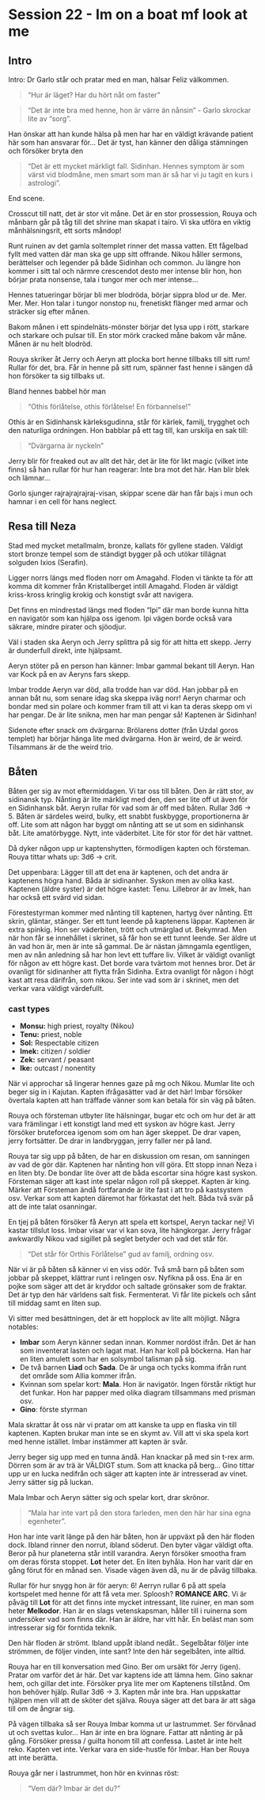 # Session 22 - Im on a boat mf look at me

## Intro

Intro: Dr Garlo står och pratar med en man, hälsar Feliz välkommen.

> “Hur är läget? Har du hört nåt om faster”

> “Det är inte bra med henne, hon är värre än nånsin” - Garlo skrockar lite av “sorg”.

Han önskar att han kunde hälsa på men har har en väldigt krävande patient här som han ansvarar för… Det är tyst, han känner den dåliga stämningen och försöker bryta den

> “Det är ett mycket märkligt fall. Sidinhan. Hennes symptom är som värst vid blodmåne, men smart som man är så har vi ju tagit en kurs i astrologi”.

End scene.

Crosscut till natt, det är stor vit måne. Det är en stor prossession, Rouya och månbarn går på tåg till det shrine man skapat i tairo. Vi ska utföra en viktig månhälsningsrit, ett sorts måndop!

Runt ruinen av det gamla soltemplet rinner det massa vatten. Ett fågelbad fyllt med vatten där man ska ge upp sitt offrande. Nikou håller sermons, berättelser och legender på både Sidinhan och common. Ju längre hon kommer i sitt tal och närmre crescendot desto mer intense blir hon, hon börjar prata nonsense, tala i tungor mer och mer intense…

Hennes tatueringar börjar bli mer blodröda, börjar sippra blod ur de. Mer. Mer. Mer. Hon talar i tungor nonstop nu, frenetiskt flänger med armar och sträcker sig efter månen.

Bakom månen i ett spindelnäts-mönster börjar det lysa upp i rött, starkare och starkare och pulsar till. En stor mörk cracked måne bakom vår måne. Månen är nu helt blodröd.

Rouya skriker åt Jerry och Aeryn att plocka bort henne tillbaks till sitt rum! Rullar för det, bra. Får in henne på sitt rum, spänner fast henne i sängen då hon försöker ta sig tillbaks ut.

Bland hennes babbel hör man

> “Othis förlåtelse, othis förlåtelse! En förbannelse!”

Othis är en Sidinhansk kärleksgudinna, står för kärlek, familj, trygghet och den naturliga ordningen. Hon babblar på ett tag till, kan urskilja en sak till:

> “Dvärgarna är nyckeln”

Jerry blir för freaked out av allt det här, det är lite för likt magic (vilket inte finns) så han rullar för hur han reagerar: Inte bra mot det här. Han blir blek och lämnar…

Gorlo sjunger rajrajrajrajraj-visan, skippar scene där han får bajs i mun och hamnar i en cell för hans neglect.

## Resa till Neza

Stad med mycket metallmalm, bronze, kallats för gyllene staden. Väldigt stort bronze tempel som de ständigt bygger på och utökar tillägnat solguden Ixios (Serafin).

Ligger norrs längs med floden norr om Amagahd. Floden vi tänkte ta för att komma dit kommer från Kristallberget intill Amagahd. Floden är väldigt kriss-kross kringlig krokig och konstigt svår att navigera.

Det finns en mindrestad längs med floden “Ipi” där man borde kunna hitta en navigatör som kan hjälpa oss igenom. Ipi vägen borde också vara säkrare, mindre pirater och sjöodjur.

Väl i staden ska Aeryn och Jerry splittra på sig för att hitta ett skepp. Jerry är dunderfull direkt, inte hjälpsamt.

Aeryn stöter på en person han känner: Imbar gammal bekant till Aeryn. Han var Kock på en av Aeryns fars skepp.

Imbar trodde Aeryn var död, alla trodde han var död. Han jobbar på en annan båt nu, som senare idag ska skeppa iväg norr! Aeryn charmar och bondar med sin polare och kommer fram till att vi kan ta deras skepp om vi har pengar. De är lite snikna, men har man pengar så! Kaptenen är Sidinhan!

Sidenote efter snack om dvärgarna: Brölarens dotter (från Uzdal goros templet) har börjar hänga lite med dvärgarna. Hon är weird, de är weird. Tilsammans är de the weird trio.

## Båten

Båten ger sig av mot eftermiddagen. Vi tar oss till båten. Den är rätt stor, av sidinansk typ. Nånting är lite märkligt med den, den ser lite off ut även för en Sidinhansk båt. Aeryn rullar för vad som är off med båten. Rullar 3d6 -> 5. Båten är särdeles weird, bulky, ett snabbt fuskbygge, proportionerna är off. Lite som att någon har byggt om nånting att se ut som en sidinhansk båt. Lite amatörbygge. Nytt, inte väderbitet. Lite för stor för det här vattnet.

Då dyker någon upp ur kaptenshytten, förmodligen kapten och försteman. Rouya tittar whats up: 3d6 -> crit.

Det uppenbara: Lägger till att det ena är kaptenen, och det andra är kaptenens högra hand. Båda är sidinanher. Syskon men av olika kast. Kaptenen (äldre syster) är det högre kastet: Tenu. Lillebror är av Imek, han har också ett svärd vid sidan.

Förestestyrman kommer med nånting till kaptenen, hartyg över nånting. Ett skrin, gläntar, stänger. Ser ett tunt leende på kaptenens läppar. Kaptenen är extra spinkig. Hon ser väderbiten, trött och utmärglad ut. Bekymrad. Men när hon får se innehållet i skrinet, så får hon se ett tunnt leende. Ser äldre ut än vad hon är, men är inte så gammal. De är nästan jämngamla egentligen, men av nån anledning så har hon levt ett tuffare liv. Vilket är väldigt ovanligt för någon av ett högre kast. Det borde vara tvärtom mot hennes bror. Det är ovanligt för sidinanher att flytta från Sidinha. Extra ovanligt för någon i högt kast att resa därifrån, som nikou. Ser inte vad som är i skrinet, men det verkar vara väldigt värdefullt.

### cast types

- **Monsu:** high priest, royalty (Nikou)
- **Tenu:** priest, noble
- **Sol:** Respectable citizen
- **Imek:** citizen / soldier
- **Zek:** servant / peasant
- **Ike:** outcast / nonentity

När vi approchar så lingerar hennes gaze på mg och Nikou. Mumlar lite och beger sig in i Kajutan.
Kapten ifrågasätter vad är det här! Imbar försöker övertala kapten att han träffade vänner som kan betala för sin väg på båten.

Rouya och försteman utbyter lite hälsningar, bugar etc och om hur det är att vara främlingar i ett konstigt land med ett syskon av högre kast. Jerry försöker bruteforcea igenom som om han äger skeppet. De drar vapen, jerry fortsätter. De drar in landbryggan, jerry faller ner på land.

Rouya tar sig upp på båten, de har en diskussion om resan, om sanningen av vad de gör där. Kaptenen har nånting hon vill göra. Ett stopp innan Neza i en liten bty. De bondar lite över att de båda escortar sina högre kast syskon. Försteman säger att kast inte spelar någon roll på skeppet. Kapten är king. Märker att Försteman ändå fortfarande är lite fast i att tro på kastsystem osv. Verkar som att kapten däremot har förkastat det helt. Båda två svär på att de inte talat osanningar.

En tjej på båten försöker få Aeryn att spela ett kortspel, Aeryn tackar nej! Vi kastar tillslut loss. Imbar visar var vi kan sova, lite hängkorgar. Jerry frågar awkwardly Nikou vad sigillet på seglet betyder och vad det står för.

> “Det står för Orthis Förlåtelse” gud av familj, ordning osv.

När vi är på båten så känner vi en viss odör. Två små barn på båten som jobbar på skeppet, klättrar runt i relingen osv. Nyfikna på oss. Ena är en pojke som säger att det är kryddor och saltade grönsaker som de fraktar. Det är typ den här världens salt fisk. Fermenterat. Vi får lite pickels och sånt till middag samt en liten sup.

Vi sitter med besättningen, det är ett hopplock av lite allt möjligt. Några notables:

- **Imbar** som Aeryn känner sedan innan. Kommer nordöst ifrån. Det är han som inventerat lasten och lagat mat. Han har koll på böckerna. Han har en liten amulett som har en solsymbol talisman på sig.
- De två barnen **Liad** och **Sada**. De är unga och tycks komma ifrån runt det område som Allia kommer ifrån.
- Kvinnan som spelar kort: **Mala**. Hon är navigatör. Ingen förstår riktigt hur det funkar. Hon har papper med olika diagram tillsammans med prisman osv.
- **Gino**: förste styrman

Mala skrattar åt oss när vi pratar om att kanske ta upp en flaska vin till kaptenen. Kapten brukar man inte se en skymt av. Vill att vi ska spela kort med henne istället. Imbar instämmer att kapten är svår.

Jerry beger sig upp med en tunna ändå. Han knackar på med sin t-rex arm. Dörren som är av trä är VÄLDIGT stum. Som att knacka på berg… Gino tittar upp ur en lucka nedifrån och säger att kapten inte är intresserad av vinet. Jerry sätter sig på luckan.

Mala Imbar och Aeryn sätter sig och spelar kort, drar skrönor.

> “Mala har inte vart på den stora farleden, men den här har sina egna egenheter”.

Hon har inte varit länge på den här båten, hon är uppväxt på den här floden dock. Ibland rinner den norrut, ibland söderut. Den byter vägar väldigt ofta. Beror på hur planeterna står intill varandra. Aeryn försöker smootha fram om deras första stoppet. **Lot** heter det. En liten byhåla. Hon har varit där en gång förut för en månad sen. Visade vägen även då, nu är de påväg tillbaka.

Rullar för hur snygg hon är för aeryn: 6! Aerryn rullar 6 på att spela kortspelet med henne för att få veta mer. Sploosh? **ROMANCE ARC**. Vi är påväg till **Lot** för att det finns inte mycket intressant, lite ruiner, en man som heter **Melkodor**. Han är en slags vetenskapsman, håller till i ruinerna som undersöker vad som finns där. Han är äldre, har vitt hår. En beläst man som intresserar sig för forntida teknik.

Den här floden är strömt. Ibland uppåt ibland nedåt.. Segelbåtar följer inte strömmen, de följer vinden, inte sant? Inte den här segelbåten, inte alltid.

Rouya har en till konversation med Gino. Ber om ursäkt för Jerry (igen). Pratar om varför det är här. Det var kaptens ide att lämna hem. Gino saknar hem, och gillar det inte. Försöker prya lite mer om Kaptenens tillstånd. Om hon behöver hjälp. Rullar 3d6 -> 3. Kapten mår inte bra. Han uppskattar hjälpen men vill att de sköter det själva. Rouya säger att det bara är att säga till om de ångrar sig.

På vägen tillbaka så ser Rouya Imbar komma ut ur lastrummet. Ser förvånad ut och svettas kulor… Han är inte en bra lögnare. Fattar att nånting är på gång. Försöker pressa / guilta honom till att confessa. Lastet är inte helt reko. Kapten vet inte. Verkar vara en side-hustle för Imbar. Han ber Rouya att inte berätta.

Rouya går ner i lastrummet, hon hör en kvinnas röst:

> “Vem där? Imbar är det du?”
